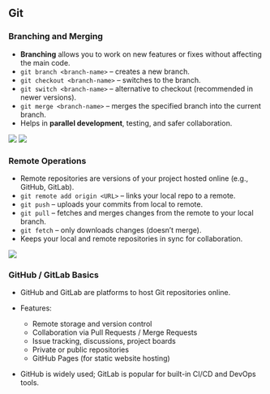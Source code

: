 ## Git

### Branching and Merging

* **Branching** allows you to work on new features or fixes without affecting the main code.
* `git branch <branch-name>` – creates a new branch.
* `git checkout <branch-name>` – switches to the branch.
* `git switch <branch-name>` – alternative to checkout (recommended in newer versions).
* `git merge <branch-name>` – merges the specified branch into the current branch.
* Helps in **parallel development**, testing, and safer collaboration.

![]([../images/Git01.jpg](https://github.com/Kamal-jeetkaur/Daily_bash_notes_2025/blob/main/images/Git01.jpg))
![](https://github.com/Kamal-jeetkaur/Daily_bash_notes_2025/blob/main/images/Git02.jpg)


### **Remote Operations**

* Remote repositories are versions of your project hosted online (e.g., GitHub, GitLab).
* `git remote add origin <URL>` – links your local repo to a remote.
* `git push` – uploads your commits from local to remote.
* `git pull` – fetches and merges changes from the remote to your local branch.
* `git fetch` – only downloads changes (doesn’t merge).
* Keeps your local and remote repositories in sync for collaboration.

![](https://github.com/Kamal-jeetkaur/Daily_bash_notes_2025/blob/main/images/Git03.jpg)

### **GitHub / GitLab Basics**

* GitHub and GitLab are platforms to host Git repositories online.
* Features:

  * Remote storage and version control
  * Collaboration via Pull Requests / Merge Requests
  * Issue tracking, discussions, project boards
  * Private or public repositories
  * GitHub Pages (for static website hosting)
* GitHub is widely used; GitLab is popular for built-in CI/CD and DevOps tools.
